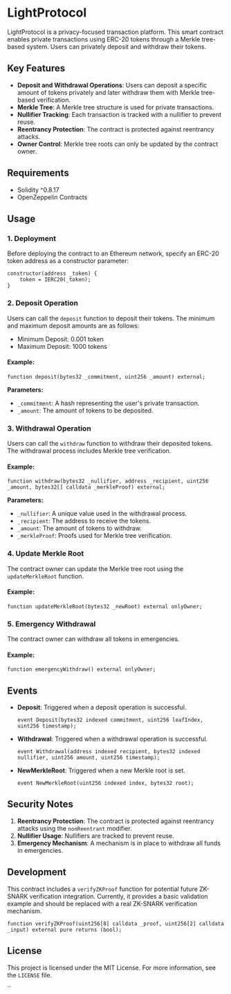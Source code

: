 # LightProtocol

LightProtocol is a privacy-focused transaction platform. This smart contract enables private transactions using ERC-20 tokens through a Merkle tree-based system. Users can privately deposit and withdraw their tokens.

## Key Features

- **Deposit and Withdrawal Operations**: Users can deposit a specific amount of tokens privately and later withdraw them with Merkle tree-based verification.
- **Merkle Tree**: A Merkle tree structure is used for private transactions.
- **Nullifier Tracking**: Each transaction is tracked with a nullifier to prevent reuse.
- **Reentrancy Protection**: The contract is protected against reentrancy attacks.
- **Owner Control**: Merkle tree roots can only be updated by the contract owner.

## Requirements

- Solidity ^0.8.17
- OpenZeppelin Contracts

## Usage

### 1. Deployment
Before deploying the contract to an Ethereum network, specify an ERC-20 token address as a constructor parameter:

```solidity
constructor(address _token) {
    token = IERC20(_token);
}
```

### 2. Deposit Operation
Users can call the `deposit` function to deposit their tokens. The minimum and maximum deposit amounts are as follows:

- Minimum Deposit: 0.001 token
- Maximum Deposit: 1000 tokens

#### Example:
```solidity
function deposit(bytes32 _commitment, uint256 _amount) external;
```
**Parameters:**
- `_commitment`: A hash representing the user's private transaction.
- `_amount`: The amount of tokens to be deposited.

### 3. Withdrawal Operation
Users can call the `withdraw` function to withdraw their deposited tokens. The withdrawal process includes Merkle tree verification.

#### Example:
```solidity
function withdraw(bytes32 _nullifier, address _recipient, uint256 _amount, bytes32[] calldata _merkleProof) external;
```
**Parameters:**
- `_nullifier`: A unique value used in the withdrawal process.
- `_recipient`: The address to receive the tokens.
- `_amount`: The amount of tokens to withdraw.
- `_merkleProof`: Proofs used for Merkle tree verification.

### 4. Update Merkle Root
The contract owner can update the Merkle tree root using the `updateMerkleRoot` function.

#### Example:
```solidity
function updateMerkleRoot(bytes32 _newRoot) external onlyOwner;
```

### 5. Emergency Withdrawal
The contract owner can withdraw all tokens in emergencies.

#### Example:
```solidity
function emergencyWithdraw() external onlyOwner;
```

## Events

- **Deposit**: Triggered when a deposit operation is successful.
  ```solidity
  event Deposit(bytes32 indexed commitment, uint256 leafIndex, uint256 timestamp);
  ```

- **Withdrawal**: Triggered when a withdrawal operation is successful.
  ```solidity
  event Withdrawal(address indexed recipient, bytes32 indexed nullifier, uint256 amount, uint256 timestamp);
  ```

- **NewMerkleRoot**: Triggered when a new Merkle root is set.
  ```solidity
  event NewMerkleRoot(uint256 indexed index, bytes32 root);
  ```

## Security Notes

1. **Reentrancy Protection**: The contract is protected against reentrancy attacks using the `nonReentrant` modifier.
2. **Nullifier Usage**: Nullifiers are tracked to prevent reuse.
3. **Emergency Mechanism**: A mechanism is in place to withdraw all funds in emergencies.

## Development
This contract includes a `verifyZKProof` function for potential future ZK-SNARK verification integration. Currently, it provides a basic validation example and should be replaced with a real ZK-SNARK verification mechanism.

```solidity
function verifyZKProof(uint256[8] calldata _proof, uint256[2] calldata _input) external pure returns (bool);
```

## License

This project is licensed under the MIT License. For more information, see the `LICENSE` file.

``
